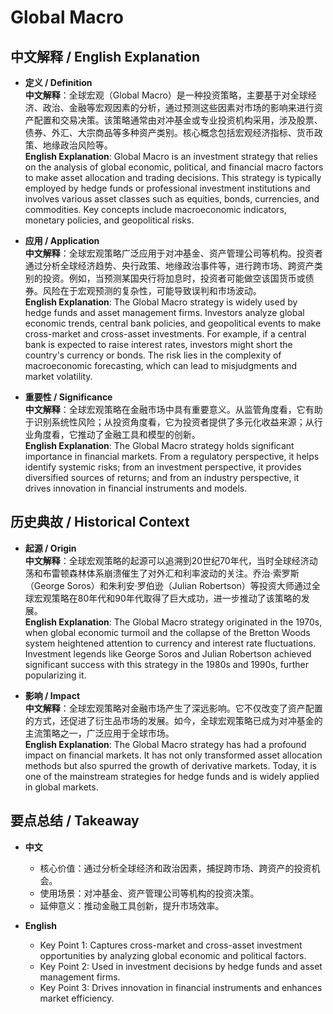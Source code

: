 # Global Macro

## 中文解释 / English Explanation

* **定义 / Definition**  
  **中文解释**：全球宏观（Global Macro）是一种投资策略，主要基于对全球经济、政治、金融等宏观因素的分析，通过预测这些因素对市场的影响来进行资产配置和交易决策。该策略通常由对冲基金或专业投资机构采用，涉及股票、债券、外汇、大宗商品等多种资产类别。核心概念包括宏观经济指标、货币政策、地缘政治风险等。  
  **English Explanation**: Global Macro is an investment strategy that relies on the analysis of global economic, political, and financial macro factors to make asset allocation and trading decisions. This strategy is typically employed by hedge funds or professional investment institutions and involves various asset classes such as equities, bonds, currencies, and commodities. Key concepts include macroeconomic indicators, monetary policies, and geopolitical risks.

* **应用 / Application**  
  **中文解释**：全球宏观策略广泛应用于对冲基金、资产管理公司等机构。投资者通过分析全球经济趋势、央行政策、地缘政治事件等，进行跨市场、跨资产类别的投资。例如，当预测某国央行将加息时，投资者可能做空该国货币或债券。风险在于宏观预测的复杂性，可能导致误判和市场波动。  
  **English Explanation**: The Global Macro strategy is widely used by hedge funds and asset management firms. Investors analyze global economic trends, central bank policies, and geopolitical events to make cross-market and cross-asset investments. For example, if a central bank is expected to raise interest rates, investors might short the country's currency or bonds. The risk lies in the complexity of macroeconomic forecasting, which can lead to misjudgments and market volatility.

* **重要性 / Significance**  
  **中文解释**：全球宏观策略在金融市场中具有重要意义。从监管角度看，它有助于识别系统性风险；从投资角度看，它为投资者提供了多元化收益来源；从行业角度看，它推动了金融工具和模型的创新。  
  **English Explanation**: The Global Macro strategy holds significant importance in financial markets. From a regulatory perspective, it helps identify systemic risks; from an investment perspective, it provides diversified sources of returns; and from an industry perspective, it drives innovation in financial instruments and models.

## 历史典故 / Historical Context

* **起源 / Origin**  
  **中文解释**：全球宏观策略的起源可以追溯到20世纪70年代，当时全球经济动荡和布雷顿森林体系崩溃催生了对外汇和利率波动的关注。乔治·索罗斯（George Soros）和朱利安·罗伯逊（Julian Robertson）等投资大师通过全球宏观策略在80年代和90年代取得了巨大成功，进一步推动了该策略的发展。  
  **English Explanation**: The Global Macro strategy originated in the 1970s, when global economic turmoil and the collapse of the Bretton Woods system heightened attention to currency and interest rate fluctuations. Investment legends like George Soros and Julian Robertson achieved significant success with this strategy in the 1980s and 1990s, further popularizing it.

* **影响 / Impact**  
  **中文解释**：全球宏观策略对金融市场产生了深远影响。它不仅改变了资产配置的方式，还促进了衍生品市场的发展。如今，全球宏观策略已成为对冲基金的主流策略之一，广泛应用于全球市场。  
  **English Explanation**: The Global Macro strategy has had a profound impact on financial markets. It has not only transformed asset allocation methods but also spurred the growth of derivative markets. Today, it is one of the mainstream strategies for hedge funds and is widely applied in global markets.

## 要点总结 / Takeaway

* **中文**  
  - 核心价值：通过分析全球经济和政治因素，捕捉跨市场、跨资产的投资机会。  
  - 使用场景：对冲基金、资产管理公司等机构的投资决策。  
  - 延伸意义：推动金融工具创新，提升市场效率。  

* **English**  
  - Key Point 1: Captures cross-market and cross-asset investment opportunities by analyzing global economic and political factors.  
  - Key Point 2: Used in investment decisions by hedge funds and asset management firms.  
  - Key Point 3: Drives innovation in financial instruments and enhances market efficiency.